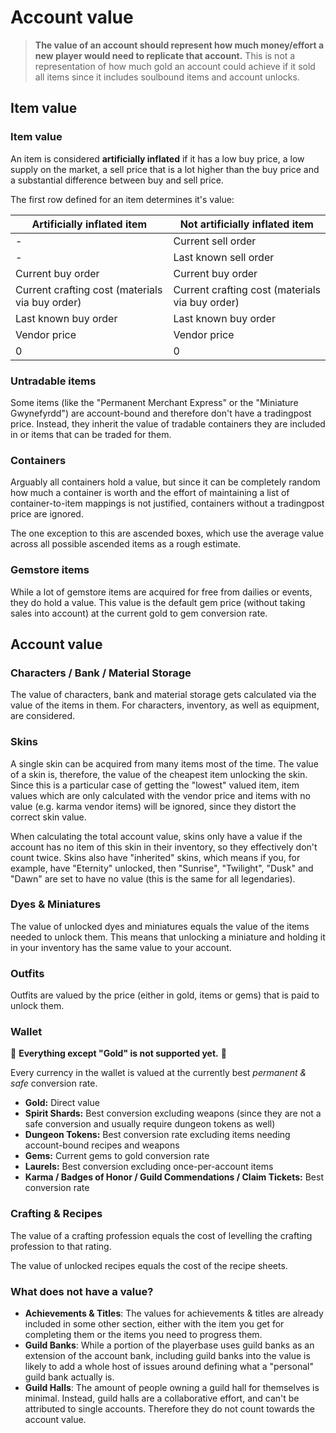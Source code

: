 # Account value

> **The value of an account should represent how much money/effort a new player would need to replicate that account.** This is not a representation of how much gold an account could achieve if it sold all items since it includes soulbound items and account unlocks.

## Item value

### Item value

An item is considered **artificially inflated** if it has a low buy price, a low supply on the market, a sell price that is a lot higher than the buy price and a substantial difference between buy and sell price.

The first row defined for an item determines it's value:

| **Artificially inflated item**                  | **Not artificially inflated item**              |
|-------------------------------------------------|-------------------------------------------------|
| -                                               | Current sell order                              |
| -                                               | Last known sell order                           |
| Current buy order                               | Current buy order                               |
| Current crafting cost (materials via buy order) | Current crafting cost (materials via buy order) |
| Last known buy order                            | Last known buy order                            |
| Vendor price                                    | Vendor price                                    |
| 0                                               | 0                                               |

### Untradable items

Some items (like the "Permanent Merchant Express" or the "Miniature Gwynefyrdd") are account-bound and therefore don't have a tradingpost price. Instead, they inherit the value of tradable containers they are included in or items that can be traded for them.

### Containers

Arguably all containers hold a value, but since it can be completely random how much a container is worth and the effort of maintaining a list of container-to-item mappings is not justified, containers without a tradingpost price are ignored.

The one exception to this are ascended boxes, which use the average value across all possible ascended items as a rough estimate.

### Gemstore items

While a lot of gemstore items are acquired for free from dailies or events, they do hold a value. This value is the default gem price (without taking sales into account) at the current gold to gem conversion rate.

## Account value

### Characters / Bank / Material Storage

The value of characters, bank and material storage gets calculated via the value of the items in them. For characters, inventory, as well as equipment, are considered.

### Skins

A single skin can be acquired from many items most of the time. The value of a skin is, therefore, the value of the cheapest item unlocking the skin. Since this is a particular case of getting the "lowest" valued item, item values which are only calculated with the vendor price and items with no value (e.g. karma vendor items) will be ignored, since they distort the correct skin value.

When calculating the total account value, skins only have a value if the account has no item of this skin in their inventory, so they effectively don't count twice. Skins also have "inherited" skins, which means if you, for example, have "Eternity" unlocked, then "Sunrise", "Twilight", "Dusk" and "Dawn" are set to have no value (this is the same for all legendaries).

### Dyes & Miniatures

The value of unlocked dyes and miniatures equals the value of the items needed to unlock them. This means that unlocking a miniature and holding it in your inventory has the same value to your account.

### Outfits

Outfits are valued by the price (either in gold, items or gems) that is paid to unlock them.

### Wallet

:construction: **Everything except "Gold" is not supported yet.** :construction:

Every currency in the wallet is valued at the currently best *permanent & safe* conversion rate.

- **Gold:** Direct value
- **Spirit Shards:** Best conversion excluding weapons (since they are not a safe conversion and usually require dungeon tokens as well)
- **Dungeon Tokens:** Best conversion rate excluding items needing account-bound recipes and weapons
- **Gems:** Current gems to gold conversion rate
- **Laurels:** Best conversion excluding once-per-account items
- **Karma / Badges of Honor / Guild Commendations / Claim Tickets:** Best conversion rate

### Crafting & Recipes

The value of a crafting profession equals the cost of levelling the crafting profession to that rating.

The value of unlocked recipes equals the cost of the recipe sheets.

### What does not have a value?

- **Achievements & Titles**: The values for achievements & titles are already included in some other section, either with the item you get for completing them or the items you need to progress them.
- **Guild Banks**: While a portion of the playerbase uses guild banks as an extension of the account bank, including guild banks into the value is likely to add a whole host of issues around defining what a "personal" guild bank actually is.
- **Guild Halls**: The amount of people owning a guild hall for themselves is minimal. Instead, guild halls are a collaborative effort, and can't be attributed to single accounts. Therefore they do not count towards the account value.
